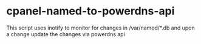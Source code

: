 # cpanel-named-to-powerdns-api
This script uses inotify to monitor for changes in /var/named/*.db and upon a change update the changes via powerdns api

